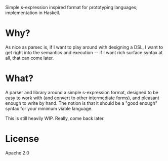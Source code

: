 Simple s-expression inspired format for prototyping languages;
implementation in Haskell.

# Why?

As nice as parsec is, if I want to play around with designing a DSL, I
want to get right into the semantics and execution -- if I want rich
surface syntax at all, that can come later.

# What?

A parser and library around a simple s-expression format, designed to be
easy to work with (and convert to other intermediate forms), and
pleasant enough to write by hand. The notion is that it should be a
"good enough" syntax for your minimum viable language.

This is still heavily WIP. Really, come back later.

# License

Apache 2.0
